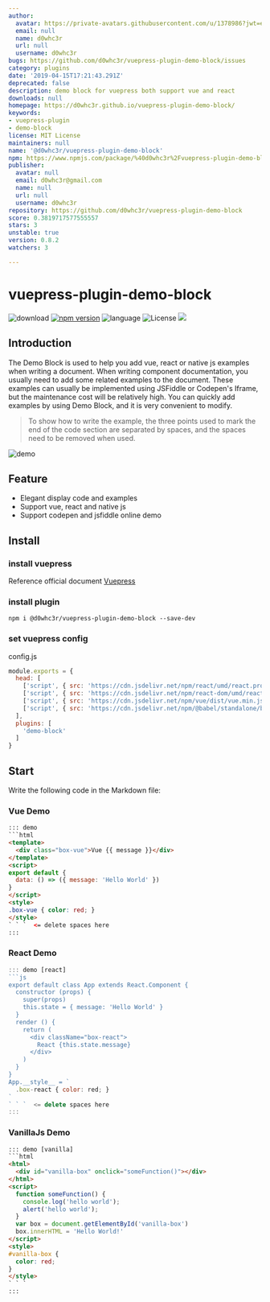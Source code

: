 ```yaml
---
author:
  avatar: https://private-avatars.githubusercontent.com/u/1378986?jwt=eyJhbGciOiJIUzI1NiIsInR5cCI6IkpXVCJ9.eyJpc3MiOiJnaXRodWIuY29tIiwiYXVkIjoicmF3LmdpdGh1YnVzZXJjb250ZW50LmNvbSIsImtleSI6ImtleTEiLCJleHAiOjE3MzQ2NTU5MjAsIm5iZiI6MTczNDY1NDcyMCwicGF0aCI6Ii91LzEzNzg5ODYifQ.uX2tnXtQyj31CVEzFPjEkBLHjHjOG8cC6-E608vBOD8&v=4
  email: null
  name: d0whc3r
  url: null
  username: d0whc3r
bugs: https://github.com/d0whc3r/vuepress-plugin-demo-block/issues
category: plugins
date: '2019-04-15T17:21:43.291Z'
deprecated: false
description: demo block for vuepress both support vue and react
downloads: null
homepage: https://d0whc3r.github.io/vuepress-plugin-demo-block/
keywords:
- vuepress-plugin
- demo-block
license: MIT License
maintainers: null
name: '@d0whc3r/vuepress-plugin-demo-block'
npm: https://www.npmjs.com/package/%40d0whc3r%2Fvuepress-plugin-demo-block
publisher:
  avatar: null
  email: d0whc3r@gmail.com
  name: null
  url: null
  username: d0whc3r
repository: https://github.com/d0whc3r/vuepress-plugin-demo-block
score: 0.3819717577555557
stars: 3
unstable: true
version: 0.8.2
watchers: 3

---
```


# vuepress-plugin-demo-block

![download](https://img.shields.io/npm/dm/@d0whc3r%2Fvuepress-plugin-demo-block.svg)
[![npm version](https://img.shields.io/npm/v/@d0whc3r%2Fvuepress-plugin-demo-block.svg)](https://www.npmjs.com/package/@d0whc3r/vuepress-plugin-demo-block)
![language](https://img.shields.io/badge/language-javascript-yellow.svg)
![License](https://img.shields.io/badge/license-MIT-000000.svg)
[![](https://img.shields.io/circleci/project/github/d0whc3r/vuepress-plugin-demo-block/master.svg)](https://circleci.com/gh/d0whc3r/vuepress-plugin-demo-block)

## Introduction

The Demo Block is used to help you add vue, react or native js examples when writing a document. When writing component documentation, you usually need to add some related examples to the document. These examples can usually be implemented using JSFiddle or Codepen's Iframe, but the maintenance cost will be relatively high. You can quickly add examples by using Demo Block, and it is very convenient to modify.

> To show how to write the example, the three points used to mark the end of the code section are separated by spaces, and the spaces need to be removed when used.

![demo](./demo.png)

## Feature

- Elegant display code and examples
- Support vue, react and native js
- Support codepen and jsfiddle online demo

## Install

### install vuepress

Reference official document [Vuepress](https://vuepress.vuejs.org)

### install plugin

```
npm i @d0whc3r/vuepress-plugin-demo-block --save-dev
```

### set vuepress config

config.js
```js
module.exports = {
  head: [
    ['script', { src: 'https://cdn.jsdelivr.net/npm/react/umd/react.production.min.js' }],
    ['script', { src: 'https://cdn.jsdelivr.net/npm/react-dom/umd/react-dom.production.min.js' }],
    ['script', { src: 'https://cdn.jsdelivr.net/npm/vue/dist/vue.min.js' }],
    ['script', { src: 'https://cdn.jsdelivr.net/npm/@babel/standalone/babel.min.js' }],
  ],
  plugins: [
    'demo-block'
  ]
}

```

## Start

Write the following code in the Markdown file:

### Vue Demo

```html
::: demo
```html
<template>
  <div class="box-vue">Vue {{ message }}</div>
</template>
<script>
export default {
  data: () => ({ message: 'Hello World' })
}
</script>
<style>
.box-vue { color: red; }
</style>
` ` `  <= delete spaces here
:::
```

### React Demo
```js
::: demo [react]
```js
export default class App extends React.Component {
  constructor (props) {
    super(props)
    this.state = { message: 'Hello World' }
  }
  render () {
    return (
      <div className="box-react">
        React {this.state.message}
      </div>
    )
  }
}
App.__style__ = `
  .box-react { color: red; }   
`
` ` `  <= delete spaces here
:::
```

### VanillaJs Demo

```html
::: demo [vanilla]
```html
<html>
  <div id="vanilla-box" onclick="someFunction()"></div>
</html>
<script>
  function someFunction() {
    console.log('hello world');
    alert('hello world');
  }
  var box = document.getElementById('vanilla-box')
  box.innerHTML = 'Hello World!'
</script>
<style>
#vanilla-box {
  color: red;
}
</style>
` ` `
:::
```
